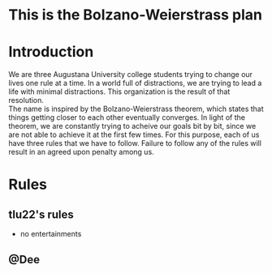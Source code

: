 
# This is the Bolzano-Weierstrass plan

# Introduction
We are three Augustana University college students trying to change our lives one rule at a time. In a world full of distractions, we are trying to lead a life with minimal distractions. This organization is the result of that resolution.   
The name is inspired by the Bolzano-Weierstrass theorem, which states that things getting closer to each other eventually converges. In light of the theorem, we are constantly trying to acheive our goals bit by bit, since we are not able to achieve it at the first few times. 
For this purpose, each of us have three rules that we have to follow. Failure to follow any of the rules will result in an agreed upon penalty among us. 

# Rules

## tlu22's rules
 - no entertainments

## @Dee
